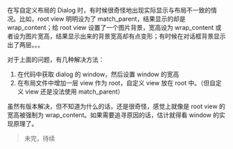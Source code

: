 在写自定义布局的 Dialog 时，有时候很奇怪地出现实际显示与布局不一致的情况。比如，root view 明明设为了 match_parent，结果显示的却是 wrap_content；给 root view 设置了一个图片背景，宽高设为 wrap_content 或者设为图片宽高，结果显示出来的背景宽高却有点变形；有时候在对话框背景显示出了两层。。。

对于上面的问题，有几种解决方法：

1. 在代码中获取 dialog 的 window，然后设置 window 的宽高
2. 在布局文件中增加一层 view 作为 root，自定义 view 放在 root 中。（但自定义 view 还是没法使用 match_parent）

虽然有版本解决，但不知道为什么的话，还是很奇怪，感觉上就像是 root view 的宽高被强制为 wrap_content。如果需要追寻原因的话，估计就得看 window 的实现原理了。

> 未完，待续

